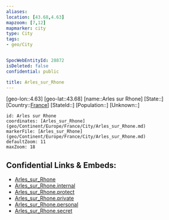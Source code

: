 ```yaml
---
aliases: 
location: [43.68,4.63]
mapzoom: [7,12] 
mapmarker: city 
type: City
tags:
- geo/City


SpocWebEntityId: 28872
isDeleted: false
confidential: public

title: Arles_sur_Rhone
---
```

[geo-lon::4.63]
[geo-lat::43.68]
[name::Arles sur Rhone]
[State::]
[Country::[France](geo/Continent/Europe/France.md)]
[StateId::]
[Population::]
[Unknown::]


```leaflet
id: Arles sur Rhone
coordinates: [Arles_sur_Rhone](geo/Continent/Europe/France/City/Arles_sur_Rhone.md)
markerFile: [Arles_sur_Rhone](geo/Continent/Europe/France/City/Arles_sur_Rhone.md)
defaultZoom: 11 
maxZoom: 18
```


## Confidential Links & Embeds: 
- [Arles_sur_Rhone](../../../../../../_public/geo/Continent/Europe/France/City/Arles_sur_Rhone.md) 
- [Arles_sur_Rhone.internal](../../../../../../_internal/geo/Continent/Europe/France/City/Arles_sur_Rhone.internal.md) 
- [Arles_sur_Rhone.protect](../../../../../../_protect/geo/Continent/Europe/France/City/Arles_sur_Rhone.protect.md) 
- [Arles_sur_Rhone.private](../../../../../../_private/geo/Continent/Europe/France/City/Arles_sur_Rhone.private.md) 
- [Arles_sur_Rhone.personal](../../../../../../_personal/geo/Continent/Europe/France/City/Arles_sur_Rhone.personal.md) 
- [Arles_sur_Rhone.secret](../../../../../../_secret/geo/Continent/Europe/France/City/Arles_sur_Rhone.secret.md) 
